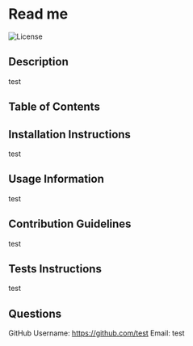 # Read me

  ![License](https://img.shields.io/badge/License-Boost%202.0-blue.svg)


  ## Description

  test

  ## Table of Contents

  ## Installation Instructions 
  test

  ## Usage Information
  test

  ## Contribution Guidelines 
  test

  ## Tests Instructions
  test

  ## Questions
  GitHub Username: https://github.com/test
  Email: test

